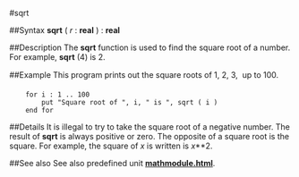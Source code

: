 
#sqrt

##Syntax
**sqrt** ( _r_ : **real** ) : **real**



##Description
The **sqrt** function is used to find the square root of a number. For example, **sqrt** (4) is 2.



##Example
This program prints out the square roots of 1, 2, 3, &#133; up to 100.


        for i : 1 .. 100
            put "Square root of ", i, " is ", sqrt ( i )
        end for
##Details
It is illegal to try to take the square root of a negative number. The result of **sqrt** is always positive or zero.
The opposite of a square root is the square. For example, the square of _x_ is written is _x_**2.



##See also
See also predefined unit **[mathmodule.html](Math)**.


